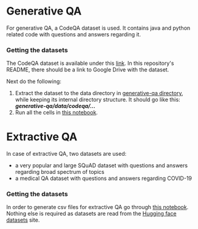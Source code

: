 # Generative QA
For generative QA, a CodeQA dataset is used. It contains java and python related code with questions and answers regarding it. 

### Getting the datasets
The CodeQA dataset is available under this [link](https://github.com/jadecxliu/CodeQA). In this repository's README, there should be a link to Google Drive with the dataset.

Next do the following:
1. Extract the dataset to the data directory in [generative-qa directory](./../generative-qa), while keeping its internal directory structure. It should go like this: ***generative-qa/data/codeqa/...***
2. Run all the cells in [this notebook](./../generative-qa/notebooks/extract_data.ipynb). 

# Extractive QA
In case of extractive QA, two datasets are used: 
* a very popular and large SQuAD dataset with questions and answers regarding broad spectrum of topics
* a medical QA dataset with questions and answers regarding COVID-19

### Getting the datasets
In order to generate csv files for extractive QA go through [this notebook](./../extractive-qa/notebooks/extract_data.ipynb).
Nothing else is required as datasets are read from the [Hugging face datasets](https://huggingface.co/) site.
